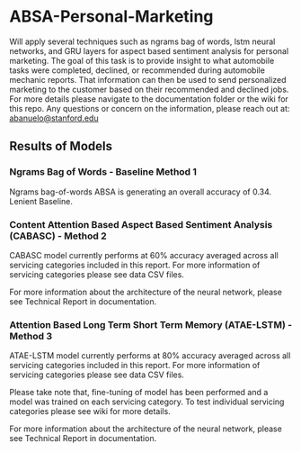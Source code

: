 # ABSA-Personal-Marketing
Will apply several techniques such as ngrams bag of words, lstm neural networks, and GRU layers for aspect based sentiment analysis for personal marketing. The goal of this task is to provide insight to what automobile tasks were completed, declined, or recommended during automobile mechanic reports. That information can then be used to send personalized marketing to the customer based on their recommended and declined jobs. For more details please navigate to the documentation folder or the wiki for this repo. Any questions or concern on the information, please reach out at: abanuelo@stanford.edu

## Results of Models

### Ngrams Bag of Words - Baseline Method 1
Ngrams bag-of-words ABSA is generating an overall accuracy of 0.34. Lenient Baseline. 

### Content Attention Based Aspect Based Sentiment Analysis (CABASC) - Method 2
CABASC model currently performs at 60% accuracy averaged across all servicing categories included in this report. For more information of servicing categories please see data CSV files.

For more information about the architecture of the neural network, please see Technical Report in documentation. 

### Attention Based Long Term Short Term Memory (ATAE-LSTM) - Method 3
ATAE-LSTM model currently performs at 80% accuracy averaged across all servicing categories included in this report. For more information of servicing categories please see data CSV files.

Please take note that, fine-tuning of model has been performed and a model was trained on each servicing category. To test individual servicing categories please see wiki for more details. 

For more information about the architecture of the neural network, please see Technical Report in documentation.

